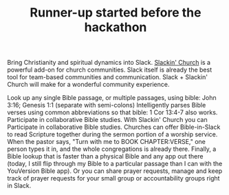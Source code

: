 ﻿---
title: Runner-up started before the hackathon
intro: Slackin' Church 
---
Bring Christianity and spiritual dynamics into Slack. [Slackin' Church](http://slackin.church/slackinchurch) is a powerful add-on for church communities. Slack itself is already the best tool for team-based communities and communication. Slack + Slackin' Church will make for a wonderful community experience.

Look up any single Bible passage, or multiple passages, using bible: John 3:16; Genesis 1:1 (separate with semi-colons)
Intelligently parses Bible verses using common abbreviations so that bible: 1 Cor 13:4-7 also works.
Participate in collaborative Bible studies.
With Slackin' Church you can Participate in collaborative Bible studies. Churches can offer Bible-in-Slack to read Scripture together during the sermon portion of a worship service. When the pastor says, "Turn with me to BOOK CHAPTER:VERSE," one person types it in, and the whole congregations is already there. Finally, a Bible lookup that is faster than a physical Bible and any app out there (today, I still flip through my Bible to a particular passage than I can with the YouVersion Bible app).
Or you can share prayer requests, manage and keep track of prayer requests for your small group or accountability groups right in Slack. 
